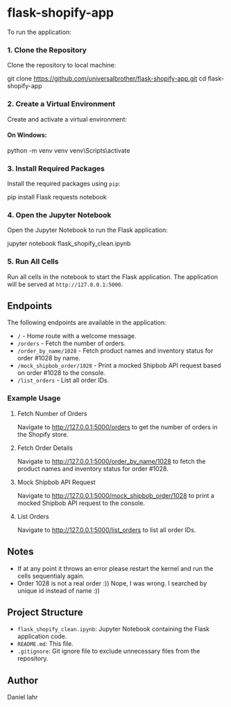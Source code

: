 # flask-shopify-app

To run the application:

### 1. Clone the Repository

Clone the repository to local machine:

git clone https://github.com/universalbrother/flask-shopify-app.git
cd flask-shopify-app

### 2. Create a Virtual Environment

Create and activate a virtual environment:

#### On Windows:

python -m venv venv
venv\Scripts\activate

### 3. Install Required Packages

Install the required packages using `pip`:

pip install Flask requests notebook

### 4. Open the Jupyter Notebook

Open the Jupyter Notebook to run the Flask application:

jupyter notebook flask_shopify_clean.ipynb

### 5. Run All Cells

Run all cells in the notebook to start the Flask application. The application will be served at `http://127.0.0.1:5000`.

## Endpoints

The following endpoints are available in the application:

- `/` - Home route with a welcome message.
- `/orders` - Fetch the number of orders.
- `/order_by_name/1028` - Fetch product names and inventory status for order #1028 by name.
- `/mock_shipbob_order/1028` - Print a mocked Shipbob API request based on order #1028 to the console.
- `/list_orders` - List all order IDs.

### Example Usage

1. Fetch Number of Orders

   Navigate to http://127.0.0.1:5000/orders to get the number of orders in the Shopify store.

2. Fetch Order Details

   Navigate to http://127.0.0.1:5000/order_by_name/1028 to fetch the product names and inventory status for order #1028.

3. Mock Shipbob API Request

   Navigate to http://127.0.0.1:5000/mock_shipbob_order/1028 to print a mocked Shipbob API request to the console.

4. List Orders

   Navigate to http://127.0.0.1:5000/list_orders to list all order IDs.

## Notes

- If at any point it throws an error please restart the kernel and run the cells sequentialy again.
- Order 1028 is not a real order :)) Nope, I was wrong. I searched by unique id instead of name :))

## Project Structure

- `flask_shopify_clean.ipynb`: Jupyter Notebook containing the Flask application code.
- `README.md`: This file.
- `.gitignore`: Git ignore file to exclude unnecessary files from the repository.

## Author
Daniel Iahr
